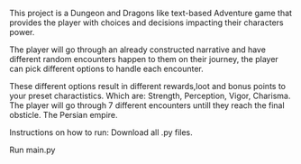 This project is a Dungeon and Dragons like text-based Adventure game that provides the player with choices and decisions impacting their characters power.

The player will go through an already constructed narrative and have different random encounters happen to them on their journey,
the player can pick different options to handle each encounter.

These different options result in different rewards,loot and bonus points to your preset charactistics. Which are: Strength, Perception, Vigor, Charisma.
The player will go through 7 different encounters untill they reach the final obsticle. The Persian empire.

Instructions on how to run:
Download all .py files.

Run main.py
